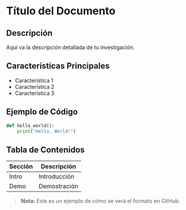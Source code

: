# Título del Documento

## Descripción
Aquí va la descripción detallada de tu investigación.

## Características Principales
- Característica 1
- Característica 2
- Característica 3

## Ejemplo de Código
```python
def hello_world():
    print("Hello, World!")
```

## Tabla de Contenidos
| Sección | Descripción |
|---------|-------------|
| Intro   | Introducción|
| Demo    | Demostración|

> **Nota:** Este es un ejemplo de cómo se verá el formato en GitHub.
